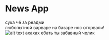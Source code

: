 # News App
сука чё за реадми <br />
любопытной варваре на базаре нос оторвали! <br />
![alt text](https://img1.picmix.com/output/stamp/normal/8/5/3/8/1018358_80818.jpg)
ахахах ебать ты забавный челик <br />
